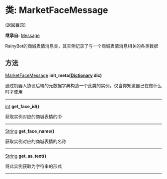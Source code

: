 # 类: MarketFaceMessage  
[(返回目录)](README.md)  
  
**继承自:** [Message](Message.md)  
  
RainyBot的商城表情消息类，其实例记录了与一个商城表情消息相关的各类数据  
  
## 方法 
  
[MarketFaceMessage](MarketFaceMessage.md) **init_meta([Dictionary](https://docs.godotengine.org/en/latest/classes/class_dictionary.html) dic)**  
  
通过机器人协议后端的元数据字典构造一个此类的实例，仅当你知道自己在做什么时才使用  
  
---  
  
[int](https://docs.godotengine.org/en/latest/classes/class_int.html) **get_face_id()**  
  
获取实例对应的商城表情的ID  
  
---  
  
[String](https://docs.godotengine.org/en/latest/classes/class_string.html) **get_face_name()**  
  
获取实例对应的商城表情的名称  
  
---  
  
[String](https://docs.godotengine.org/en/latest/classes/class_string.html) **get_as_text()**  
  
将此实例获取为字符串的形式  
  
---  
  

